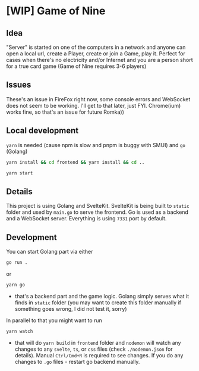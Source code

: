 # [WIP] Game of Nine

## Idea

"Server" is started on one of the computers in a network and anyone
can open a local url, create a Player, create or join a Game, play it.
Perfect for cases when there's no electricity and/or Internet and you are
a person short for a true card game (Game of Nine requires 3-6 players)

## Issues

These's an issue in FireFox right now, some console errors and WebSocket
does not seem to be working. I'll get to that later, just FYI. Chrome(ium)
works fine, so that's an issue for future Romka))

## Local development

`yarn` is needed (cause npm is slow and pnpm is buggy with SMUI) and `go` (Golang)

```sh
yarn install && cd frontend && yarn install && cd ..
```

```sh
yarn start
```

## Details

This project is using Golang and SvelteKit. SvelteKit is being built
to `static` folder and used by `main.go` to serve the frontend. Go
is used as a backend and a WebSocket server. Everything is using `7331` port
by default.

## Development

You can start Golang part via either

```sh
go run .
```

or

```sh
yarn go
```

- that's a backend part and the game logic. Golang simply serves what it finds
  in `static` folder (you may want to create this folder manually if something goes
  wrong, I did not test it, sorry)

In parallel to that you might want to run

```sh
yarn watch
```

- that will do `yarn build` in `frontend` folder and `nodemon` will watch any changes
  to any `svelte`, `ts`, or `css` files (check `./nodemon.json` for details). Manual
  `Ctrl/Cmd+R` is required to see changes. If you do any changes to `.go` files -
  restart go backend manually.
